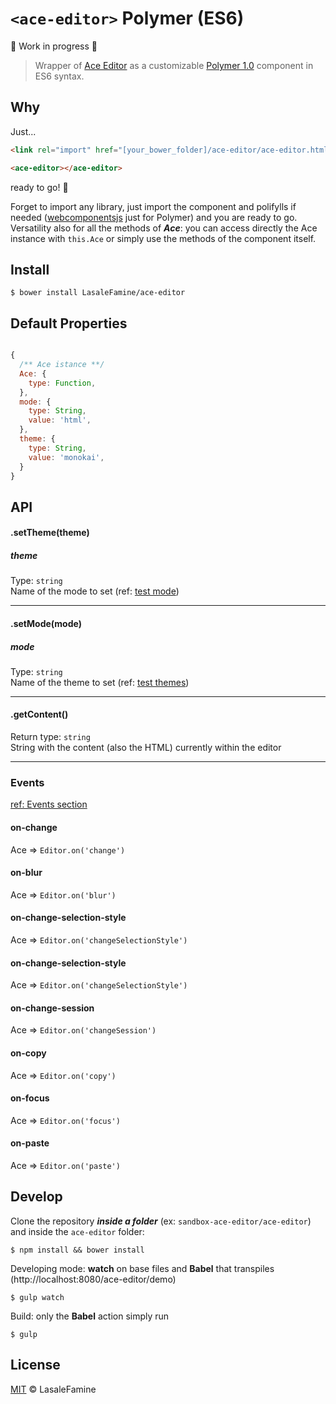 # `<ace-editor>` Polymer (ES6)


:construction: Work in progress :construction:

> Wrapper of [Ace Editor](https://ace.c9.io) as a customizable [Polymer 1.0](https://www.polymer-project.org/1.0/) component in ES6 syntax.

## Why

Just...

``` html
<link rel="import" href="[your_bower_folder]/ace-editor/ace-editor.html">

<ace-editor></ace-editor>

```
ready to go! :rocket:

Forget to import any library, just import the component and polifylls if needed ([webcomponentsjs](https://github.com/webcomponents/webcomponentsjs) just for Polymer) and you are ready to go.  
Versatility also for all the methods of ***Ace***: you can access directly the Ace instance with `this.Ace` or simply use the methods of the component itself.

## Install

    $ bower install LasaleFamine/ace-editor

## Default Properties
``` js

{
  /** Ace istance **/
  Ace: {
    type: Function,
  },
  mode: {
    type: String,
    value: 'html',
  },
  theme: {
    type: String,
    value: 'monokai',
  }
}

```

## API

#### .setTheme(theme)
##### theme
Type: `string`  
Name of the mode to set (ref: [test mode](https://ace.c9.io/tool/mode_creator.html))
____

#### .setMode(mode)
##### mode
Type: `string`  
Name of the theme to set (ref: [test themes](https://ace.c9.io/tool/mode_creator.html))
____

#### .getContent()
Return type: `string`  
String with the content (also the HTML) currently within the editor
___

### Events
[ref: Events section](https://ace.c9.io/#nav=api&api=editor)
#### on-change
Ace => ``` Editor.on('change') ```
#### on-blur
Ace => ``` Editor.on('blur') ```
#### on-change-selection-style
Ace => ``` Editor.on('changeSelectionStyle') ```
#### on-change-selection-style
Ace => ``` Editor.on('changeSelectionStyle') ```
#### on-change-session
Ace => ``` Editor.on('changeSession') ```
#### on-copy
Ace => ``` Editor.on('copy') ```
#### on-focus
Ace => ``` Editor.on('focus') ```
#### on-paste
Ace => ``` Editor.on('paste') ```




## Develop

Clone the repository ***inside a folder*** (ex: `sandbox-ace-editor/ace-editor`) and inside the `ace-editor` folder:

    $ npm install && bower install

Developing mode: **watch** on base files and **Babel** that transpiles (http://localhost:8080/ace-editor/demo)

    $ gulp watch

Build: only the **Babel** action simply run

    $ gulp


## License

[MIT](https://github.com/LasaleFamine/ace-editor/blob/master/LICENSE.md) &copy; LasaleFamine
